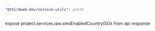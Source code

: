 ```yaml
---
"@thirdweb-dev/service-utils": patch
---
```


expose project.services.iaw.smsEnabledCountryISOs from api response
